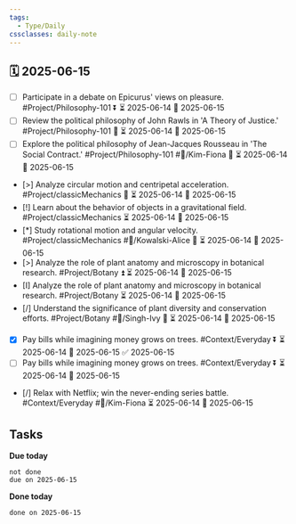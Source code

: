 ```yaml
---
tags:
  - Type/Daily
cssclasses: daily-note
---
```


## 🗓️ 2025-06-15

- [ ] Participate in a debate on Epicurus' views on pleasure. #Project/Philosophy-101 ⏬ ⏳ 2025-06-14 📅 2025-06-15
- [ ] Review the political philosophy of John Rawls in 'A Theory of Justice.' #Project/Philosophy-101 🔽 ⏳ 2025-06-14 📅 2025-06-15
- [ ] Explore the political philosophy of Jean-Jacques Rousseau in 'The Social Contract.' #Project/Philosophy-101 #👤/Kim-Fiona 🔽 ⏳ 2025-06-14 📅 2025-06-15
- [>] Analyze circular motion and centripetal acceleration. #Project/classicMechanics 🔺 ⏳ 2025-06-14 📅 2025-06-15
- [!] Learn about the behavior of objects in a gravitational field. #Project/classicMechanics ⏳ 2025-06-14 📅 2025-06-15
- [*] Study rotational motion and angular velocity. #Project/classicMechanics #👤/Kowalski-Alice 🔼 ⏳ 2025-06-14 📅 2025-06-15
- [>] Analyze the role of plant anatomy and microscopy in botanical research. #Project/Botany ⏫ ⏳ 2025-06-14 📅 2025-06-15
- [I] Analyze the role of plant anatomy and microscopy in botanical research. #Project/Botany ⏳ 2025-06-14 📅 2025-06-15
- [/] Understand the significance of plant diversity and conservation efforts. #Project/Botany #👤/Singh-Ivy 🔺 ⏳ 2025-06-14 📅 2025-06-15
- [x] Pay bills while imagining money grows on trees. #Context/Everyday ⏬ ⏳ 2025-06-14 📅 2025-06-15 ✅ 2025-06-15
- [ ] Pay bills while imagining money grows on trees. #Context/Everyday ⏬ ⏳ 2025-06-14 📅 2025-06-15
- [/] Relax with Netflix; win the never-ending series battle. #Context/Everyday #👤/Kim-Fiona ⏳ 2025-06-14 📅 2025-06-15

## Tasks

**Due today**

```tasks
not done
due on 2025-06-15
```

**Done today**

```tasks
done on 2025-06-15
```
            